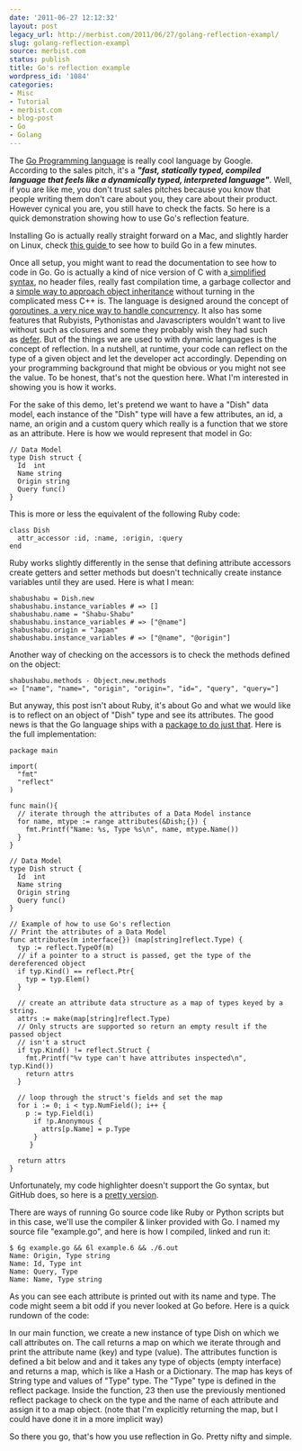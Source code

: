 ```yaml
---
date: '2011-06-27 12:12:32'
layout: post
legacy_url: http://merbist.com/2011/06/27/golang-reflection-exampl/
slug: golang-reflection-exampl
source: merbist.com
status: publish
title: Go's reflection example
wordpress_id: '1084'
categories:
- Misc
- Tutorial
- merbist.com
- blog-post
- Go
- Golang
---
```


The [Go Programming language](http://golang.org/) is really cool language by Google. According to the sales pitch, it's a **_"fast, statically typed, compiled language that feels like a dynamically typed, interpreted language"_**. Well, if you are like me, you don't trust sales pitches because you know that people writing them don't care about you, they care about their product. However cynical you are, you still have to check the facts. So here is a quick demonstration showing how to use Go's reflection feature.

Installing Go is actually really straight forward on a Mac, and slightly harder on Linux, check [this guide ](http://golang.org/doc/install.html)to see how to build Go in a few minutes.

Once all setup, you might want to read the documentation to see how to code in Go. Go is actually a kind of nice version of C with a[ simplified syntax](http://golang.org/doc/go_spec.html), no header files, really fast compilation time, a garbage collector and a [simple way to approach object inheritance](http://golang.org/doc/effective_go.html?#interfaces_and_types) without turning in the complicated mess C++ is. The language is designed around the concept of [goroutines, a very nice way to handle concurrency](http://golang.org/doc/effective_go.html?h=goroutines#concurrency). It also has some features that Rubyists, Pythonistas and Javascripters wouldn't want to live without such as closures and some they probably wish they had such as [defer](http://golang.org/doc/effective_go.html?#defer). But of the things we are used to with dynamic languages is the concept of reflection. In a nutshell, at runtime, your code can reflect on the type of a given object and let the developer act accordingly. Depending on your programming background that might be obvious or you might not see the value. To be honest, that's not the question here. What I'm interested in showing you is how it works.

For the sake of this demo, let's pretend we want to have a "Dish" data model, each instance of the "Dish" type will have a few attributes, an id, a name, an origin and a custom query which really is a function that we store as an attribute. Here is how we would represent that model in Go:

    
    // Data Model
    type Dish struct {
      Id  int
      Name string
      Origin string
      Query func()
    }


This is more or less the equivalent of the following Ruby code:

    
    class Dish
      attr_accessor :id, :name, :origin, :query
    end


Ruby works slightly differently in the sense that defining attribute accessors create getters and setter methods but doesn't technically create instance variables until they are used. Here is what I mean:

    
     
    shabushabu = Dish.new
    shabushabu.instance_variables # => []
    shabushabu.name = "Shabu-Shabu"
    shabushabu.instance_variables # => ["@name"]
    shabushabu.origin = "Japan"
    shabushabu.instance_variables # => ["@name", "@origin"]


Another way of checking on the accessors is to check the methods defined on the object:

    
     
    shabushabu.methods - Object.new.methods
    => ["name", "name=", "origin", "origin=", "id=", "query", "query="]


But anyway, this post isn't about Ruby, it's about Go and what we would like is to reflect on an object of "Dish" type and see its attributes. The good news is that the Go language ships with a [package to do just that](http://golang.org/pkg/reflect/). Here is the full implementation:

    
     
    package main
    
    import(
      "fmt"
      "reflect"
    )
    
    func main(){
      // iterate through the attributes of a Data Model instance
      for name, mtype := range attributes(&Dish;{}) {
        fmt.Printf("Name: %s, Type %s\n", name, mtype.Name())
      }
    }
    
    // Data Model
    type Dish struct {
      Id  int
      Name string
      Origin string
      Query func()
    }
    
    // Example of how to use Go's reflection
    // Print the attributes of a Data Model
    func attributes(m interface{}) (map[string]reflect.Type) {
      typ := reflect.TypeOf(m)
      // if a pointer to a struct is passed, get the type of the dereferenced object
      if typ.Kind() == reflect.Ptr{
        typ = typ.Elem()
      }
    
      // create an attribute data structure as a map of types keyed by a string.
      attrs := make(map[string]reflect.Type)
      // Only structs are supported so return an empty result if the passed object
      // isn't a struct
      if typ.Kind() != reflect.Struct {
        fmt.Printf("%v type can't have attributes inspected\n", typ.Kind())
        return attrs
      }
    
      // loop through the struct's fields and set the map
      for i := 0; i < typ.NumField(); i++ {
        p := typ.Field(i)
          if !p.Anonymous {
            attrs[p.Name] = p.Type
          }
         }
    
      return attrs
    }


Unfortunately, my code highlighter doesn't support the Go syntax, but GitHub does, so here is a [pretty version](https://gist.github.com/1009629).

There are ways of running Go source code like Ruby or Python scripts but in this case, we'll use the compiler & linker provided with Go. I named my source file "example.go", and here is how I compiled, linked and run it:


    
     
    $ 6g example.go && 6l example.6 && ./6.out
    Name: Origin, Type string
    Name: Id, Type int
    Name: Query, Type 
    Name: Name, Type string
    



As you can see each attribute is printed out with its name and type. The code might seem a bit odd if you never looked at Go before. 
Here is a quick rundown of the code:

In our main function, we create a new instance of type Dish on which we call attributes on. The call returns a map on which we iterate through and print the attribute name (key) and type (value).
The attributes function is defined a bit below and and it takes any type of objects (empty interface) and returns a map, which is like a Hash or a Dictionary. The map has keys of String type and values of "Type" type. The "Type" type is defined in the reflect package. Inside the function, 23 then use the previously mentioned reflect package to check on the type and the name of each attribute and assign it to a map object. (note that I'm explicitly returning the map, but I could have done it in a more implicit way)

So there you go, that's how you use reflection in Go. Pretty nifty and simple.

 
